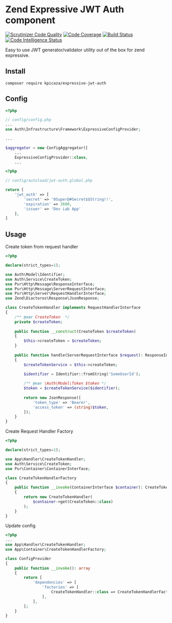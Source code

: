 # Zend Expressive JWT Auth component
[![Scrutinizer Code Quality](https://scrutinizer-ci.com/g/kpicaza/expressive-jwt/badges/quality-score.png?b=master)](https://scrutinizer-ci.com/g/kpicaza/expressive-jwt/?branch=master)
[![Code Coverage](https://scrutinizer-ci.com/g/kpicaza/expressive-jwt/badges/coverage.png?b=master)](https://scrutinizer-ci.com/g/kpicaza/expressive-jwt/?branch=master)
[![Build Status](https://scrutinizer-ci.com/g/kpicaza/expressive-jwt/badges/build.png?b=master)](https://scrutinizer-ci.com/g/kpicaza/expressive-jwt/build-status/master)
[![Code Intelligence Status](https://scrutinizer-ci.com/g/kpicaza/expressive-jwt/badges/code-intelligence.svg?b=master)](https://scrutinizer-ci.com/code-intelligence)

Easy to use JWT generator/validator utility out of the box for zend expressive.

## Install
````
composer require kpicaza/expressive-jwt-auth
````

## Config

```php
<?php

// config/config.php
...
use Auth\Infrastructure\Framework\ExpressiveConfigProvider;

...

$aggregator = new ConfigAggregator([
    ...
    ExpressiveConfigProvider::class,
    ...

```

```php
<?php

// config/autoload/jwt-auth.global.php

return [
    'jwt_auth' => [
        'secret' => '0Super@#Secret$$String!!',
        'expiration' => 3600,
        'issuer' => 'Dev Lab App'
    ],
]
```

## Usage

Create token from request handler

```php
<?php

declare(strict_types=1);

use Auth\Model\Identifier;
use Auth\Service\CreateToken;
use Psr\Http\Message\ResponseInterface;
use Psr\Http\Message\ServerRequestInterface;
use Psr\Http\Server\RequestHandlerInterface;
use Zend\Diactoros\Response\JsonResponse;

class CreateTokenHandler implements RequestHandlerInterface
{
    /** @var CreateToken  */
    private $createToken;
    
    public function __construct(CreateToken $createToken) 
    {
        $this->createToken = $createToken;
    }
    
    public function handle(ServerRequestInterface $request): ResponseInterface
    {
        $createTokenService = $this->createToken;
        
        $identifier = Identifier::fromString('SomeUserId');

        /** @var \Auth\Model\Token $token */
        $token = $createTokenService($identifier);
        
        return new JsonResponse([
            'token_type' => 'Bearer',
            'access_token' => (string)$token,
        ]);
    }
}

```

Create Request Handler Factory

```php
<?php

declare(strict_types=1);

use App\Handler\CreateTokenHandler;
use Auth\Service\CreateToken;
use Psr\Container\ContainerInterface;

class CreateTokenHandlerFactory
{
    public function __invoke(ContainerInterface $container): CreateTokenHandler
    {
        return new CreateTokenHandler(
            $container->get(CreateToken::class)
        );       
    }
}

```

Update config

```php
<?php
...
use App\Handler\CreateTokenHandler;
use App\Container\CreateTokenHandlerFactory;

class ConfigProvider
{
    public function __invoke(): array
    {
        return [
            'dependencies' => [
                'factories' => [
                    CreateTokenHandler::class => CreateTokenHandlerFactory::class,
                ],
            ],
        ];
    }
}
```
